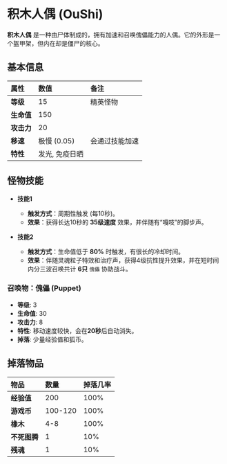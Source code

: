 # 积木人偶 (OuShi)

**积木人偶** 是一种由尸体制成的，拥有加速和召唤傀儡能力的人偶。它的外形是一个盔甲架，但内在却是僵尸的核心。

## 基本信息

| 属性 | 数值 | 备注 |
| :--- | :--- | :--- |
| **等级** | 15 | 精英怪物 |
| **生命值** | 150 | |
| **攻击力** | 20 | |
| **移速** | 极慢 (0.05) | 会通过技能加速 |
| **特性** | 发光, 免疫日晒 | |

## 怪物技能

- **技能1**
  - **触发方式**：周期性触发 (每10秒)。
  - **效果**：获得长达10秒的 **35级速度** 效果，并伴随有“嘎吱”的脚步声。

- **技能2**
  - **触发方式**：生命值低于 **80%** 时触发，有很长的冷却时间。
  - **效果**：伴随灵魂粒子特效和治疗声，获得4级抗性提升效果，并在短时间内分三波召唤共计 **6只** `傀儡` 协助战斗。

### 召唤物：傀儡 (Puppet)
- **等级**: 3
- **生命值**: 30
- **攻击力**: 8
- **特性**: 移动速度较快，会在**20秒**后自动消失。
- **掉落**: 少量经验值和狐币。

## 掉落物品

| 物品 | 数量 | 掉落几率 |
| :--- | :--- | :--- |
| **经验值** | 200 | 100% |
| **游戏币** | 100-120 | 100% |
| **橡木** | 4-8 | 100% |
| **不死图腾** | 1 | 10% |
| **残魂** | 1 | 10% |
